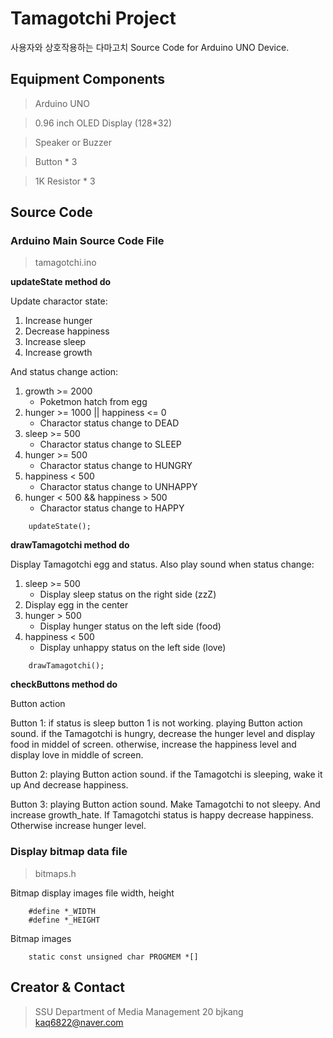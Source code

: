 # Tamagotchi Project
 사용자와 상호작용하는 다마고치 Source Code for Arduino UNO Device.
 
## Equipment Components
> Arduino UNO

> 0.96 inch OLED Display (128*32)

> Speaker or Buzzer

> Button * 3

> 1K Resistor * 3

## Source Code
### Arduino Main Source Code File
> tamagotchi.ino

**updateState method do**

Update charactor state:
1. Increase hunger
2. Decrease happiness
3. Increase sleep
4. Increase growth

And status change action:
1. growth >= 2000
    - Poketmon hatch from egg
2. hunger >= 1000 || happiness <= 0
    - Charactor status change to DEAD
3. sleep >= 500
    - Charactor status change to SLEEP
4. hunger >= 500
    - Charactor status change to HUNGRY
5. happiness < 500
    - Charactor status change to UNHAPPY
6. hunger < 500 && happiness > 500
    - Charactor status change to HAPPY
```
    updateState();
```

**drawTamagotchi method do**

Display Tamagotchi egg and status. Also play sound when status change:
1. sleep >= 500
    - Display sleep status on the right side (zzZ)
2. Display egg in the center
3. hunger > 500
    - Display hunger status on the left side (food)
4. happiness < 500
    - Display unhappy status on the left side (love)
```
    drawTamagotchi();
```

**checkButtons method do**

Button action

Button 1:
 if status is sleep button 1 is not working.
 playing Button action sound.
 if the Tamagotchi is hungry, decrease the hunger level and display food in middel of screen.
 otherwise, increase the happiness level and display love in middle of screen.

Button 2:
 playing Button action sound.
 if the Tamagotchi is sleeping, wake it up And decrease happiness.

Button 3:
 playing Button action sound.
 Make Tamagotchi to not sleepy. And increase growth_hate.
 If Tamagotchi status is happy decrease happiness. Otherwise increase hunger level.


### Display bitmap data file
> bitmaps.h

Bitmap display images file width, height
```
    #define *_WIDTH
    #define *_HEIGHT
```

Bitmap images 
```
    static const unsigned char PROGMEM *[]
```

## Creator & Contact
> SSU Department of Media Management 20 bjkang
> kaq6822@naver.com
